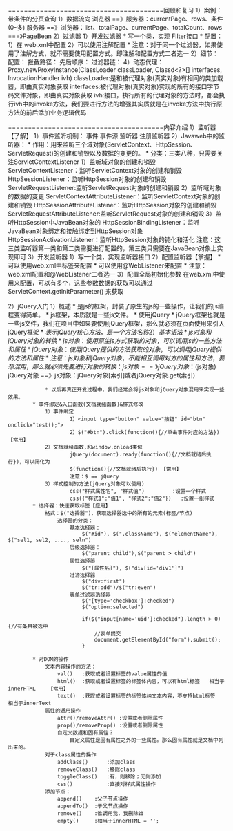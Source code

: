 =======================================回顾和复习
1）案例：带条件的分页查询
	1）数据流向
			浏览器 ==》服务器：currentPage、rows、条件(0-多)
			服务器 ==》浏览器：list、totalPage、currentPage、totalCount、rows  ===》PageBean
2）过滤器 
	1）开发过滤器
			* 写一个类，实现 Filter接口
			* 配置：
					1）在 web.xml中配置
					2）可以使用注解配置
			* 注意：对于同一个过滤器，如果使用了注解方式，就不需要使用配置方式。即注解和配置方式二者选一
	2）细节：
		配置：
			拦截路径：
			先后顺序：
		过滤器链：
	4）动态代理：
			Proxy.newProxyInstance(ClassLoader classLoader, Classd<?>[] interfaces, InvocationHandler ivh)
					classLoader:是和被代理对象(真实对象)有相同的类加载器，即由真实对象获取
					interfaces:被代理对象(真实对象)实现的所有的接口字节码文件对象，即由真实对象获取
					ivh:接口，执行所有的代理对象的方法时，都会执行ivh中的invoke方法，我们要进行方法的增强其实质就是在invoke方法中执行原方法的前后添加业务逻辑代码

=======================================内容介绍
1）监听器【了解】
		1）事件监听机制：
				事件
				事件源
				监听器
				注册监听器
		2）Javaweb中的监听器：
				* 作用：用来监听三个域对象(ServletContext、HttpSession、ServletRequest)的创建和销毁以及数据的变更的。
				* 分类：三类八种，只需要关注ServletContextListener
						1）监听域对象的创建和销毁
								ServletContextListener：监听ServletContext对象的创建和销毁
								HttpSessionListener：监听HttpSession对象的创建和销毁
								ServletRequestListener:监听ServletRequest对象的创建和销毁
						2）监听域对象的数据的变更
								ServletContextAttributeListener：监听ServletContext对象的创建和销毁
								HttpSessionAttributeListener：监听HttpSession对象的创建和销毁
								ServletRequestAttributeListener:监听ServletRequest对象的创建和销毁
						3）监听HttpSession中JavaBean对象的
								HttpSessionBindingListener：监听JavaBean对象绑定和接触绑定到HttpSession对象
								HttpSessionActivationListener：监听HttpSession对象的钝化和活化
						注意：这三类监听器第一类和第二类需要进行配置的，第三类只需要在JavaBean对象上实现即可
		3）开发监听器
				1）写一个类，实现监听器接口
				2）配置监听器【掌握】
						* 可以使用web.xml中<listener>标签来配置
						* 可以使用@WebListener来配置
						* 注意：web.xml配置和@WebListener二者选一
				3）配置全局初始化参数
						在web.xml中使用<context-param>来配置，可以有多个，这些参数数据的获取可以通过ServletContext.getInitParameter() 来获取

2）jQuery入门
	1）概述
			* 是js的框架，封装了原生的js的一些操作，让我们的js编程变得简单。
			* js框架，本质就是一些js文件。
			* 使用jQuery
					* jQuery框架也就是一些js文件，我们在项目中如果要使用jQuery框架，那么就必须在页面使用<script src="js/jquery-3.3.1.min.js"></script>来引入jQuery框架
					* $表示jQuery核心方法，是一个方法名称
	2）基本语法
			* js对象和jQuery对象的转换
				* js对象：使用原生js方式获取的对象，可以调用js的一些方法和属性
				* jQuery对象：使用jQuery提供的方法获取的对象，可以调用jQuery提供的方法和属性
				* 注意：js对象和jQuery对象，不能相互调用对方的属性和方法，要想混用，那么就必须先要进行对象的转换：
					js对象 ==》jQuery对象：$(js对象)
					jQuery对象 ==》js对象：jQuery对象[索引]或者jQuery对象.get(索引)

				* 以后再真正开发过程中，我们经常会将js对象和jQuery对象混用来实现一些效果。
			* 事件绑定&入口函数(文档就绪函数)&样式修改
				1）事件绑定  
						1）<input type="button" value="按钮" id="btn" onclick="test();">
						2）$("#btn").click(function(){//单击事件对应的方法}) 【常用】
				2）文档就绪函数,和window.onload类似
						jQuery(document).ready(function(){//文档就绪后执行})，可以简化为
						$(function(){//文档就绪后执行}) 【常用】
						注意：$ == jQuery
				3）样式控制的方法(jQuery对象可以使用)
						css("样式属性名", "样式值")			:设置一个样式
						css({"样式1":"值1", "样式2":"值2"})	:设置一组样式
			* 选择器：快速获取标签【应用】
				格式：$("选择器")，获取选择器选中的所有的元素(标签/节点)
					选择器的分类：
						基本选择器：
							$("#id"), $(".className"), $("elementName"), $("sel1, sel2, ...., seln")
						层级选择器：
							$("parent child"),$("parent > child")
						属性选择器
							$("[属性名]"), $("div[id='div1']")
						过滤选择器
							$("div:first")
							$("tr:odd")/$("tr:even")
						表单过滤器选择器
							$("[type='checkbox']:checked")
							$("option:selected")

							if($("input[name='uid']:checked").length > 0){//有条目被选中
								//表单提交
								document.getElementById("form").submit();
							}
				
			* 对DOM的操作
				文本内容操作的方法：
					val()	:获取或者设置标签的value属性的值
					html()	:获取或者设置标签的标签体内容，可以有html标签	相当于innerHTML	【常用】
					text()	:获取或者设置标签的标签体纯文本内容，不支持html标签	 相当于innerText
				属性的通用操作
					attr()/removeAttr()	:设置或者删除属性
					prop()/removeProp()	:设置或者删除属性
					自定义数据和固有属性？
						自定义属性是固有属性之外的一些属性。那么固有属性就是文档中列出来的。
				对于class属性的操作
					addClass()		:添加class
					removeClass()	:移除class
					toggleClass()	:有，则移除；无则添加
					css()			:直接对样式属性操作
				添加节点：
					append()	:父子节点操作
					appendTo()	:子父节点操作
					remove()	:谁调用我，我删除谁
					empty()		:相当于innerHTML = '';